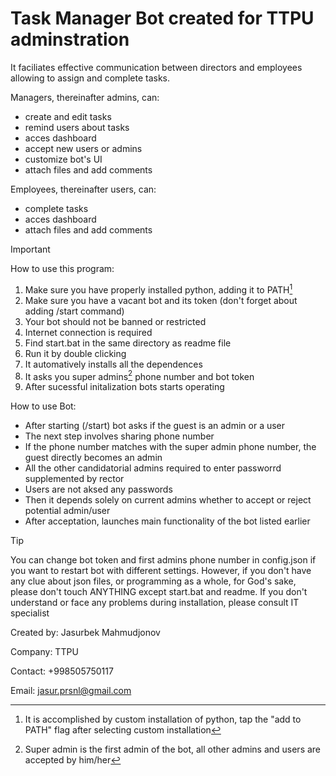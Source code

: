 # Task Manager Bot created for TTPU adminstration


It faciliates effective communication between directors and employees 
allowing to assign and complete tasks.

Managers, thereinafter admins, can:
- create and edit tasks
- remind users about tasks
- acces dashboard
- accept new users or admins
- customize bot's UI
- attach files and add comments


Employees, thereinafter users, can:
- complete tasks
- acces dashboard
- attach files and add comments



>[!IMPORTANT]
>How to use this program:
>1. Make sure you have properly installed python, adding it to PATH[^1]
>2. Make sure you have a vacant bot and its token (don't forget about adding /start command)
>3. Your bot should not be banned or restricted
>4. Internet connection is required
>5. Find start.bat in the same directory as readme file
>6. Run it by double clicking
>7. It automatively installs all the dependences
>8. It asks you super admins[^2] phone number and bot token
>9. After sucessful initalization bots starts operating

How to use Bot:
- After starting (/start) bot asks if the guest is an admin or a user
- The next step involves sharing phone number
- If the phone number matches with the super admin phone number, the guest directly becomes an admin
- All the other candidatorial admins required to enter passworrd supplemented by rector
- Users are not aksed any passwords
- Then it depends solely on current admins whether to accept or reject potential admin/user
- After acceptation, launches main functionality of the bot listed earlier

>[!TIP]
>You can change bot token and first admins phone number
in config.json if you want to restart bot with different
settings. However, if you don't have any clue about json files,
or programming as a whole, for God's sake, please don't touch
ANYTHING except start.bat and readme. If you don't understand or face any problems during installation,
please consult IT specialist

[^1]: It is accomplished by custom installation of python, tap the "add to PATH" flag after selecting custom installation
[^2]: Super admin is the first admin of the bot, all other admins and users are accepted by him/her 

Created by: Jasurbek Mahmudjonov

Company: TTPU

Contact: +998505750117

Email: jasur.prsnl@gmail.com

